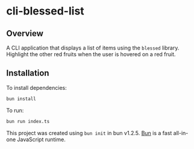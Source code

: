 # cli-blessed-list

## Overview

A CLI application that displays a list of items using the `blessed` library. Highlight the other red fruits when the user is hovered on a red fruit.

## Installation

To install dependencies:

```bash
bun install
```

To run:

```bash
bun run index.ts
```

This project was created using `bun init` in bun v1.2.5. [Bun](https://bun.sh) is a fast all-in-one JavaScript runtime.
